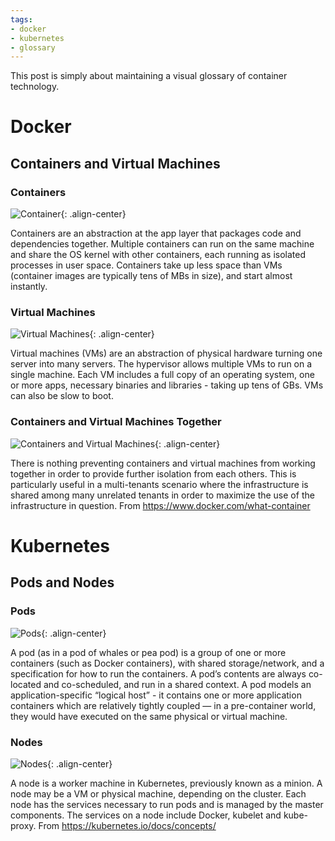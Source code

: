 ```yaml
---
tags:
- docker
- kubernetes
- glossary
---
```


This post is simply about maintaining a visual glossary of container technology.

# Docker

## Containers and Virtual Machines

### Containers

![Container]({{site.url}}/resources/2018-07-08-Visual-Glossary-of-Container-Technology/Images/containers.png "Container"){: .align-center}

Containers are an abstraction at the app layer that packages code and dependencies together. Multiple containers can run on the same machine and share the OS kernel with other containers, each running as isolated processes in user space. Containers take up less space than VMs (container images are typically tens of MBs in size), and start almost instantly.

### Virtual Machines

![Virtual Machines]({{site.url}}/resources/2018-07-08-Visual-Glossary-of-Container-Technology/Images/virtualmachines.png "Virtual Machines"){: .align-center}

Virtual machines (VMs) are an abstraction of physical hardware turning one server into many servers. The hypervisor allows multiple VMs to run on a single machine. Each VM includes a full copy of an operating system, one or more apps, necessary binaries and libraries - taking up tens of GBs. VMs can also be slow to boot.

### Containers and Virtual Machines Together

![Containers and Virtual Machines]({{site.url}}/resources/2018-07-08-Visual-Glossary-of-Container-Technology/Images/containersvirtualmachines.png "Containers and Virtual Machines"){: .align-center}

There is nothing preventing containers and virtual machines from working together in order to provide further isolation from each others. This is particularly useful in a multi-tenants scenario where the infrastructure is shared among many unrelated tenants in order to maximize the use of the infrastructure in question.
From https://www.docker.com/what-container

# Kubernetes

## Pods and Nodes

### Pods

![Pods]({{site.url}}/resources/2018-07-08-Visual-Glossary-of-Container-Technology/Images/pods.png "Pods"){: .align-center}

A pod (as in a pod of whales or pea pod) is a group of one or more containers (such as Docker containers), with shared storage/network, and a specification for how to run the containers. A pod’s contents are always co-located and co-scheduled, and run in a shared context. A pod models an application-specific “logical host” - it contains one or more application containers which are relatively tightly coupled — in a pre-container world, they would have executed on the same physical or virtual machine.

### Nodes

![Nodes]({{site.url}}/resources/2018-07-08-Visual-Glossary-of-Container-Technology/Images/nodes.png "Nodes"){: .align-center}

A node is a worker machine in Kubernetes, previously known as a minion. A node may be a VM or physical machine, depending on the cluster. Each node has the services necessary to run pods and is managed by the master components. The services on a node include Docker, kubelet and kube-proxy. 
From https://kubernetes.io/docs/concepts/